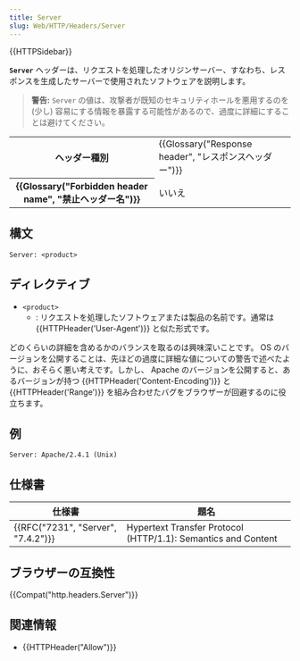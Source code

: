 ```yaml
---
title: Server
slug: Web/HTTP/Headers/Server
---
```


{{HTTPSidebar}}

**`Server`** ヘッダーは、リクエストを処理したオリジンサーバー、すなわち、レスポンスを生成したサーバーで使用されたソフトウェアを説明します。

> **警告:** `Server` の値は、攻撃者が既知のセキュリティホールを悪用するのを (少し) 容易にする情報を暴露する可能性があるので、過度に詳細にすることは避けてください。

<table class="properties">
  <tbody>
    <tr>
      <th scope="row">ヘッダー種別</th>
      <td>
        {{Glossary("Response header", "レスポンスヘッダー")}}
      </td>
    </tr>
    <tr>
      <th scope="row">
        {{Glossary("Forbidden header name", "禁止ヘッダー名")}}
      </th>
      <td>いいえ</td>
    </tr>
  </tbody>
</table>

## 構文

```
Server: <product>
```

## ディレクティブ

- `<product>`
  - : リクエストを処理したソフトウェアまたは製品の名前です。通常は {{HTTPHeader('User-Agent')}} と似た形式です。

どのくらいの詳細を含めるかのバランスを取るのは興味深いことです。 OS のバージョンを公開することは、先ほどの過度に詳細な値についての警告で述べたように、おそらく悪い考えです。しかし、 Apache のバージョンを公開すると、あるバージョンが持つ {{HTTPHeader('Content-Encoding')}} と {{HTTPHeader('Range')}} を組み合わせたバグをブラウザーが回避するのに役立ちます。

## 例

```
Server: Apache/2.4.1 (Unix)
```

## 仕様書

| 仕様書                             | 題名                                                          |
| ---------------------------------- | ------------------------------------------------------------- |
| {{RFC("7231", "Server", "7.4.2")}} | Hypertext Transfer Protocol (HTTP/1.1): Semantics and Content |

## ブラウザーの互換性

{{Compat("http.headers.Server")}}

## 関連情報

- {{HTTPHeader("Allow")}}
